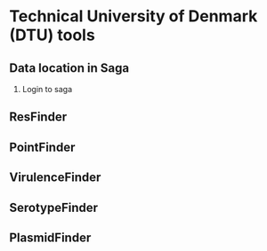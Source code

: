 # Technical University of Denmark (DTU) tools

## Data location in Saga
1. Login to saga

## ResFinder

## PointFinder

## VirulenceFinder

## SerotypeFinder

## PlasmidFinder
